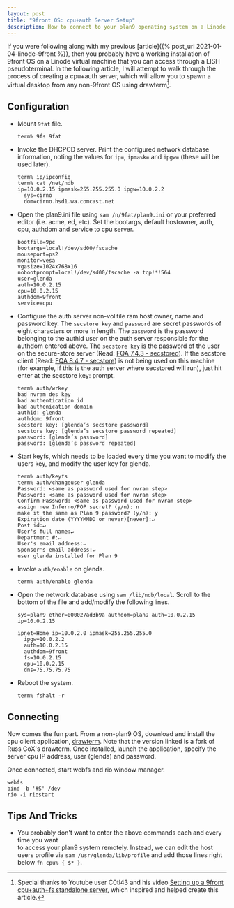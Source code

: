 ```yaml
---
layout: post
title: "9front OS: cpu+auth Server Setup"
description: How to connect to your plan9 operating system on a Linode virtual machine using a cpu+auth server.
---
```


If you were following along with my previous 
[article]({% post_url 2021-01-04-linode-9front %}), then you probably have a working 
installation of 9front OS on a Linode virtual machine that you can access through a 
LISH pseudoterminal. In the following article, I will attempt to walk through the 
process of creating a cpu+auth server, which will allow you to spawn a virtual 
desktop from any non-9front OS using drawterm[^1].

## Configuration

*   Mount `9fat` file.

    ```
    term% 9fs 9fat
    ```

*   Invoke the DHCPCD server. Print the configured network database information, 
    noting the values for `ip=`, `ipmask=` and `ipgw=` (these will be used later).

    ```
    term% ip/ipconfig
    term% cat /net/ndb
    ip=10.0.2.15 ipmask=255.255.255.0 ipgw=10.0.2.2
      sys=cirno
      dom=cirno.hsd1.wa.comcast.net
    ```

*   Open the plan9.ini file using `sam /n/9fat/plan9.ini` or your preferred editor 
    (i.e. acme, ed, etc). Set the bootargs, default hostowner, auth, cpu, authdom 
    and service to cpu server.

    ```
    bootfile=9pc
    bootargs=local!/dev/sd00/fscache
    mouseport=ps2
    monitor=vesa
    vgasize=1024x768x16
    nobootprompt=local!/dev/sd00/fscache -a tcp!*!564
    user=glenda
    auth=10.0.2.15
    cpu=10.0.2.15
    authdom=9front
    service=cpu
    ```
    
*   Configure the auth server non-volitile ram host owner, name and password key.
    The `secstore key` and `password` are secret passwords of eight characters or 
    more in length. The `password` is the password belonging to the authid user on 
    the auth server responsible for the authdom entered above. The `secstore key` is 
    the password of the user on the secure-store server (Read: [FQA 7.4.3 - 
    secstored](http://fqa.9front.org/fqa8.html#7.4.3)). If the secstore client 
    (Read: [FQA 8.4.7 - secstore](http://fqa.9front.org/fqa7.html#8.4.7)) is not 
    being used on this machine (for example, if this is the auth server where 
    secstored will run), just hit enter at the secstore key: prompt.

    ```
    term% auth/wrkey
    bad nvram des key
    bad authentication id
    bad authenication domain
    authid: glenda
    authdom: 9front
    secstore key: [glenda’s secstore password]
    secstore key: [glenda’s secstore password repeated]
    password: [glenda’s password]
    password: [glenda’s password repeated]
    ```

*   Start keyfs, which needs to be loaded every time you want to modify the users 
    key, and modify the user key for glenda.

    ```
    term% auth/keyfs
    term% auth/changeuser glenda
    Password: <same as password used for nvram step>
    Password: <same as password used for nvram step>
    Confirm Password: <same as password used for nvram step>
    assign new Inferno/POP secret? (y/n): n
    make it the same as Plan 9 password? (y/n): y
    Expiration date (YYYYMMDD or never)[never]:↵
    Post id:↵
    User's full name:↵
    Department #:↵
    User's email address:↵
    Sponsor's email address:↵
    user glenda installed for Plan 9
    ```

*   Invoke `auth/enable` on glenda.

    ```
    term% auth/enable glenda
    ```

*   Open the network database using `sam /lib/ndb/local`. Scroll to the bottom of 
    the file and add/modify the following lines. 

    ```
    sys=plan9 ether=000027ad3b9a authdom=plan9 auth=10.0.2.15 ip=10.0.2.15

    ipnet=Home ip=10.0.2.0 ipmask=255.255.255.0
      ipgw=10.0.2.2
      auth=10.0.2.15
      authdom=9front
      fs=10.0.2.15
      cpu=10.0.2.15
      dns=75.75.75.75

    ```

*   Reboot the system.

    ```
    term% fshalt -r
    ```

## Connecting

Now comes the fun part.  From a non-plan9 OS, download and install the cpu client 
application, [drawterm](http://drawterm.9front.org). Note that the version linked is 
a fork of Russ CoX's drawterm. Once installed, launch the application, specify the server cpu IP address, user (glenda) and password.

Once connected, start webfs and rio window manager.

```
webfs
bind -b '#S' /dev
rio -i riostart
```

## Tips And Tricks

*   You probably don't want to enter the above commands each and every time you want  
    to access your plan9 system remotely. Instead, we can edit the host users 
    profile via `sam /usr/glenda/lib/profile` and add those lines right below 
    `fn cpu% { $* }`.

[^1]: Special thanks to Youtube user C0tl43 and his video [Setting up a 9front cpu+auth+fs standalone server](https://www.youtube.com/watch?v=PjVpB3SpAfQ), which inspired and helped create this article.
